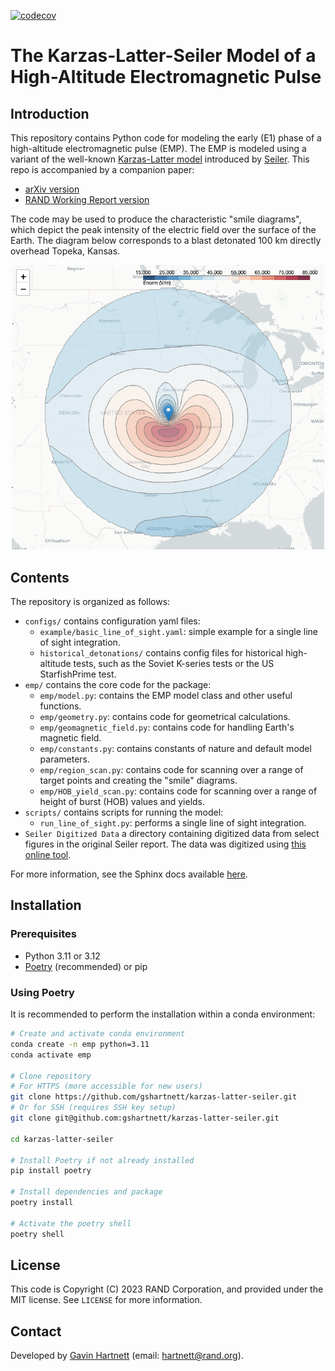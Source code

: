 [![codecov](https://codecov.io/gh/gshartnett/karzas-latter-seiler/branch/main/graph/badge.svg)](https://codecov.io/gh/gshartnett/karzas-latter-seiler)

# The Karzas-Latter-Seiler Model of a High-Altitude Electromagnetic Pulse

## Introduction
This repository contains Python code for modeling the early (E1) phase of a high-altitude electromagnetic pulse (EMP). The EMP is modeled using a variant of the well-known [Karzas-Latter model](https://journals.aps.org/pr/abstract/10.1103/PhysRev.137.B1369) introduced by [Seiler](https://apps.dtic.mil/sti/citations/ADA009208). This repo is accompanied by a companion paper:
- [arXiv version](https://arxiv.org/pdf/2402.14864)
- [RAND Working Report version](https://www.rand.org/pubs/working_papers/WRA879-2.html)

The code may be used to produce the characteristic "smile diagrams", which depict the peak intensity of the electric field over the surface of the Earth. The diagram below corresponds to a blast detonated 100 km directly overhead Topeka, Kansas.

<div align="center">
    <img src="Topeka_smile.png" alt="Topeka" width="500"/>
</div>

## Contents
The repository is organized as follows:
- `configs/` contains configuration yaml files:
    - `example/basic_line_of_sight.yaml`: simple example for a single line of sight integration.
    - `historical_detonations/` contains config files for historical high-altitude tests, such as the Soviet K-series tests or the US StarfishPrime test.
- `emp/` contains the core code for the package:
    - `emp/model.py`: contains the EMP model class and other useful functions.
    - `emp/geometry.py`: contains code for geometrical calculations.
    - `emp/geomagnetic_field.py`: contains code for handling Earth's magnetic field.
    - `emp/constants.py`: contains constants of nature and default model parameters.
    - `emp/region_scan.py`: contains code for scanning over a range of target points and creating the "smile" diagrams.
    - `emp/HOB_yield_scan.py`: contains code for scanning over a range of height of burst (HOB) values and yields.
- `scripts/` contains scripts for running the model:
    - `run_line_of_sight.py`: performs a single line of sight integration.
- `Seiler Digitized Data` a directory containing digitized data from select figures in the original Seiler report. The data was digitized using [this online tool](https://apps.automeris.io/wpd/).

For more information, see the Sphinx docs available [here](https://gshartnett.github.io/karzas-latter-seiler/).

## Installation

### Prerequisites
- Python 3.11 or 3.12
- [Poetry](https://python-poetry.org/) (recommended) or pip

### Using Poetry
It is recommended to perform the installation within a conda environment:

```bash
# Create and activate conda environment
conda create -n emp python=3.11
conda activate emp

# Clone repository
# For HTTPS (more accessible for new users)
git clone https://github.com/gshartnett/karzas-latter-seiler.git
# Or for SSH (requires SSH key setup)
git clone git@github.com:gshartnett/karzas-latter-seiler.git

cd karzas-latter-seiler

# Install Poetry if not already installed
pip install poetry

# Install dependencies and package
poetry install

# Activate the poetry shell
poetry shell
```

## License
This code is Copyright (C) 2023 RAND Corporation, and provided under the MIT license. See `LICENSE` for more information.

## Contact
Developed by [Gavin Hartnett](https://gshartnett.github.io/) (email: hartnett@rand.org).
